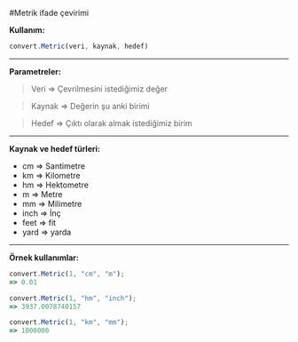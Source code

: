 #Metrik ifade çevirimi

**Kullanım:**
```javascript
convert.Metric(veri, kaynak, hedef)
```
----------


**Parametreler:**
> Veri => Çevrilmesini istediğimiz değer

> Kaynak => Değerin şu anki birimi

> Hedef => Çıktı olarak almak istediğimiz birim


----------


**Kaynak ve hedef türleri:**

 - cm => Santimetre
 - km => Kilometre
 - hm => Hektometre
 - m => Metre
 - mm => Milimetre
 - inch => İnç
 - feet  => fit
 - yard => yarda
  
----------

**Örnek kullanımlar:**

```javascript
convert.Metric(1, "cm", "m");
=> 0.01

convert.Metric(1, "hm", "inch");
=> 3937.0078740157

convert.Metric(1, "km", "mm");
=> 1000000
```


